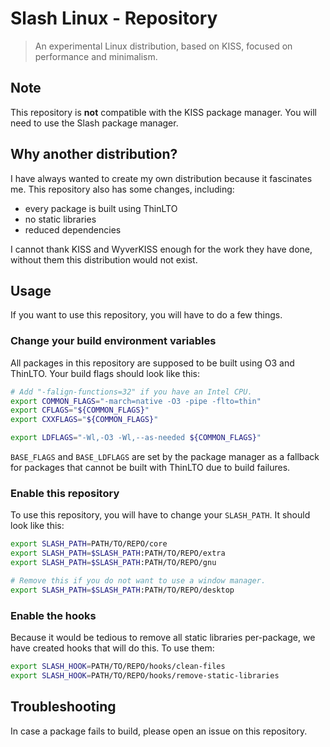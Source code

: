# Slash Linux - Repository
> An experimental Linux distribution, based on KISS, focused on performance and minimalism.

## Note
This repository is **not** compatible with the KISS package manager. You will need to
use the Slash package manager.

## Why another distribution?
I have always wanted to create my own distribution because it fascinates me. This repository also
has some changes, including:

* every package is built using ThinLTO
* no static libraries
* reduced dependencies

I cannot thank KISS and WyverKISS enough for the work they have done, without them this
distribution would not exist.

## Usage

If you want to use this repository, you will have to do a few things.

### Change your build environment variables

All packages in this repository are supposed to be built using O3 and ThinLTO.
Your build flags should look like this:

```sh
# Add "-falign-functions=32" if you have an Intel CPU.
export COMMON_FLAGS="-march=native -O3 -pipe -flto=thin"
export CFLAGS="${COMMON_FLAGS}"
export CXXFLAGS="${COMMON_FLAGS}"

export LDFLAGS="-Wl,-O3 -Wl,--as-needed ${COMMON_FLAGS}"
```

`BASE_FLAGS` and `BASE_LDFLAGS` are set by the package manager as a fallback for
packages that cannot be built with ThinLTO due to build failures.

### Enable this repository

To use this repository, you will have to change your `SLASH_PATH`.
It should look like this:

```sh
export SLASH_PATH=PATH/TO/REPO/core
export SLASH_PATH=$SLASH_PATH:PATH/TO/REPO/extra
export SLASH_PATH=$SLASH_PATH:PATH/TO/REPO/gnu

# Remove this if you do not want to use a window manager.
export SLASH_PATH=$SLASH_PATH:PATH/TO/REPO/desktop
```

### Enable the hooks

Because it would be tedious to remove all static libraries per-package, we
have created hooks that will do this. To use them:

```sh
export SLASH_HOOK=PATH/TO/REPO/hooks/clean-files
export SLASH_HOOK=PATH/TO/REPO/hooks/remove-static-libraries
```

## Troubleshooting

In case a package fails to build, please open an issue on this repository.

